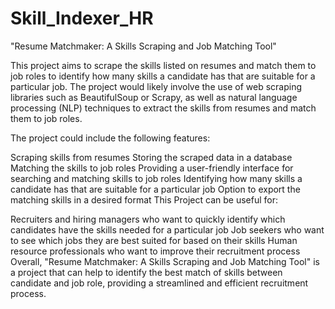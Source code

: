 # Skill_Indexer_HR
"Resume Matchmaker: A Skills Scraping and Job Matching Tool"

This project aims to scrape the skills listed on resumes and match them to job roles to identify how many skills a candidate has that are suitable for a particular job. The project would likely involve the use of web scraping libraries such as BeautifulSoup or Scrapy, as well as natural language processing (NLP) techniques to extract the skills from resumes and match them to job roles.

The project could include the following features:

Scraping skills from resumes
Storing the scraped data in a database
Matching the skills to job roles
Providing a user-friendly interface for searching and matching skills to job roles
Identifying how many skills a candidate has that are suitable for a particular job
Option to export the matching skills in a desired format
This Project can be useful for:

Recruiters and hiring managers who want to quickly identify which candidates have the skills needed for a particular job
Job seekers who want to see which jobs they are best suited for based on their skills
Human resource professionals who want to improve their recruitment process
Overall, "Resume Matchmaker: A Skills Scraping and Job Matching Tool" is a project that can help to identify the best match of skills between candidate and job role, providing a streamlined and efficient recruitment process.




